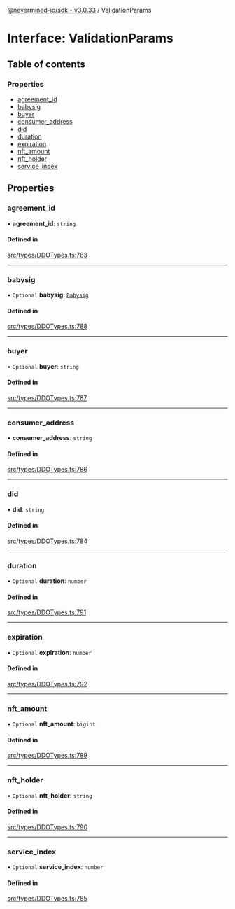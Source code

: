 [@nevermined-io/sdk - v3.0.33](../code-reference.md) / ValidationParams

# Interface: ValidationParams

## Table of contents

### Properties

- [agreement_id](ValidationParams.md#agreement_id)
- [babysig](ValidationParams.md#babysig)
- [buyer](ValidationParams.md#buyer)
- [consumer_address](ValidationParams.md#consumer_address)
- [did](ValidationParams.md#did)
- [duration](ValidationParams.md#duration)
- [expiration](ValidationParams.md#expiration)
- [nft_amount](ValidationParams.md#nft_amount)
- [nft_holder](ValidationParams.md#nft_holder)
- [service_index](ValidationParams.md#service_index)

## Properties

### agreement_id

• **agreement_id**: `string`

#### Defined in

[src/types/DDOTypes.ts:783](https://github.com/nevermined-io/sdk-js/blob/3d639fcb0e672437e35812b11fb840dbd7e96061/src/types/DDOTypes.ts#L783)

---

### babysig

• `Optional` **babysig**: [`Babysig`](Babysig.md)

#### Defined in

[src/types/DDOTypes.ts:788](https://github.com/nevermined-io/sdk-js/blob/3d639fcb0e672437e35812b11fb840dbd7e96061/src/types/DDOTypes.ts#L788)

---

### buyer

• `Optional` **buyer**: `string`

#### Defined in

[src/types/DDOTypes.ts:787](https://github.com/nevermined-io/sdk-js/blob/3d639fcb0e672437e35812b11fb840dbd7e96061/src/types/DDOTypes.ts#L787)

---

### consumer_address

• **consumer_address**: `string`

#### Defined in

[src/types/DDOTypes.ts:786](https://github.com/nevermined-io/sdk-js/blob/3d639fcb0e672437e35812b11fb840dbd7e96061/src/types/DDOTypes.ts#L786)

---

### did

• **did**: `string`

#### Defined in

[src/types/DDOTypes.ts:784](https://github.com/nevermined-io/sdk-js/blob/3d639fcb0e672437e35812b11fb840dbd7e96061/src/types/DDOTypes.ts#L784)

---

### duration

• `Optional` **duration**: `number`

#### Defined in

[src/types/DDOTypes.ts:791](https://github.com/nevermined-io/sdk-js/blob/3d639fcb0e672437e35812b11fb840dbd7e96061/src/types/DDOTypes.ts#L791)

---

### expiration

• `Optional` **expiration**: `number`

#### Defined in

[src/types/DDOTypes.ts:792](https://github.com/nevermined-io/sdk-js/blob/3d639fcb0e672437e35812b11fb840dbd7e96061/src/types/DDOTypes.ts#L792)

---

### nft_amount

• `Optional` **nft_amount**: `bigint`

#### Defined in

[src/types/DDOTypes.ts:789](https://github.com/nevermined-io/sdk-js/blob/3d639fcb0e672437e35812b11fb840dbd7e96061/src/types/DDOTypes.ts#L789)

---

### nft_holder

• `Optional` **nft_holder**: `string`

#### Defined in

[src/types/DDOTypes.ts:790](https://github.com/nevermined-io/sdk-js/blob/3d639fcb0e672437e35812b11fb840dbd7e96061/src/types/DDOTypes.ts#L790)

---

### service_index

• `Optional` **service_index**: `number`

#### Defined in

[src/types/DDOTypes.ts:785](https://github.com/nevermined-io/sdk-js/blob/3d639fcb0e672437e35812b11fb840dbd7e96061/src/types/DDOTypes.ts#L785)
